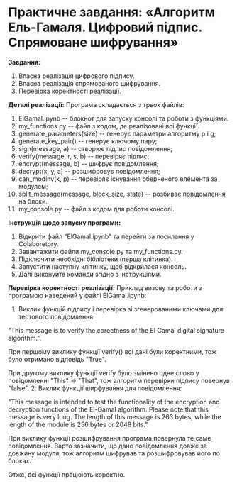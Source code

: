 # Практичне завдання: «Алгоритм Ель-Гамаля. Цифровий підпис. Спрямоване шифрування»

**Завдання:**
1. Власна реалізація цифрового підпису.
2. Власна реалізація спрямованого шифрування.
3. Перевірка коректності реалізації.

**Деталі реалізації:**
Програма складається з трьох файлів:
1. ElGamal.ipynb -- блокнот для запуску консолі та роботи з функціями.
2. my_functions.py -- файл з кодом, де реалізовані всі функції.
  1. generate_parameters(size) -- генерує параметри алгоритму p і g;
  2. generate_key_pair() -- генерує ключому пару;
  3. sign(message, a) -- створює підпис повідомлення;
  4. verify(message, r, s, b) -- перевіряє підпис;
  5. encrypt(message, b) -- шифрує повідомлення;
  6. decrypt(x, y, a) -- розшифровує повідомлення;
  7. can_modinv(k, p) -- перевіряє існування оберненого елемента за модулем;
  8. split_message(message, block_size, state) -- розбиває повідомлення на блоки.
3. my_console.py -- файл з кодом для роботи консолі.

**Інструкція щодо запуску програми:**
1. Відкрити файл "ElGamal.ipynb" та перейти за посилання у Colaboretory.
2. Завантажити файли my_console.py та my_functions.py.
3. Підключити необхідні бібліотеки (перша клітинка).
4. Запустити наступну клітинку, щоб відкрилася консоль.
5. Далі виконуйте команди згідно з інструкціями.

**Перевірка коректності реалізації:**
Приклад визову та роботи з програмою наведений у файлі ElGamal.ipynb:
1. Виклик функцій підпису і перевірка зі згенерованими ключами для тестового повідомлення:

"This message is to verify the corectness of the El Gamal digital signature algorithm.".

При першому виклику функції verify() всі дані були коректними, тож було отримано відповідь "True".

При другому виклику функції verify було змінено одне слово у повідомленні "This" -> "That", тож алгоритм перевірки підпису повернув "false".
2. Виклик функції ширфування для повідомлення:

"This message is intended to test the functionality of the encryption and decryption functions of the El-Gamal algorithm. Please note that this message is very long. The length of this message is 263 bytes, while the length of the module is 256 bytes or 2048 bits."

При виклику функції розшифрування програма повернула те саме повідомлення. Варто зазначити, що дане повідомлення довже за довжину модуля, тож алгоритм шифрував та розшифровував його по блоках.

Отже, всі функції працюють коректно.
